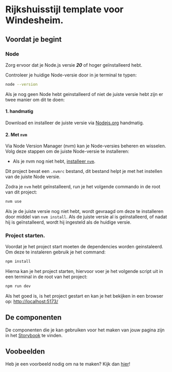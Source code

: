 # Rijkshuisstijl template voor Windesheim.

## Voordat je begint

### Node

Zorg ervoor dat je Node.js versie **_20_** of hoger geïnstalleerd hebt.

Controleer je huidige Node-versie door in je terminal te typen:

```bash
node --version
```

Als je nog geen Node hebt geinstalleerd of niet de juiste versie hebt zijn er twee manier om dit te doen:

#### 1. handmatig

Download en installeer de juiste versie via [Nodejs.org](https://nodejs.org/en/download/prebuilt-installer/current)
handmatig.

#### 2. Met `nvm`

Via Node Version Manager (nvm) kan je Node-versies beheren en wisselen. Volg deze stappen om de juiste Node-versie te
installeren:

- Als je nvm nog niet hebt, [installeer `nvm`](https://github.com/nvm-sh/nvm#install--update-script).

Dit project bevat een `.nvmrc` bestand, dit bestand helpt je met het instellen van de juiste Node versie.

Zodra je `nvm` hebt geïnstalleerd, run je het volgende commando in de root van dit project:

```bash
nvm use
```

Als je de juiste versie nog niet hebt, wordt gevraagd om deze te installeren door middel van `nvm install`. Als de
juiste versie al is geïnstalleerd, of nadat hij is geïnstalleerd, wordt hij ingesteld als de huidige versie.

### Project starten.

Voordat je het project start moeten de dependencies worden geinstaleerd. Om deze te instaleren gebruik je het command:

```bash
npm install
```

Hierna kan je het project starten, hiervoor voer je het volgende script uit in een terminal in de root van het project:

```bash
npm run dev
```

Als het goed is, is het project gestart en kan je het bekijken in een browser
op: [http://localhost:5173/](http://localhost:5173/)

## De componenten

De componenten die je kan gebruiken voor het maken van jouw pagina zijn in het
[Storybook](https://rijkshuisstijl-community.vercel.app/?path=/docs/rijkshuisstijl-community-font--docs) te vinden.

## Voobeelden

Heb je een voorbeeld nodig om na te maken? Kijk dan [hier](https://rijkshuisstijl-community-templates.vercel.app/)!
